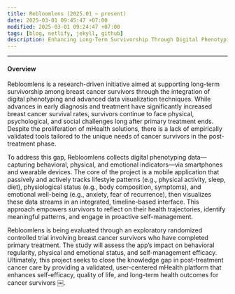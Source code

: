 ```yaml
---
title: Rebloomlens (2025.01 ~ present)
date: 2025-03-01 09:45:47 +07:00
modified: 2025-03-01 09:24:47 +07:00
tags: [blog, netlify, jekyll, github]
description: Enhancing Long-Term Survivorship Through Digital Phenotyping and Data Visualization in Breast Cancer
---
```



<hr>

#### Overview

Rebloomlens is a research-driven initiative aimed at supporting long-term survivorship among breast cancer survivors through the integration of digital phenotyping and advanced data visualization techniques. While advances in early diagnosis and treatment have significantly increased breast cancer survival rates, survivors continue to face physical, psychological, and social challenges long after primary treatment ends. Despite the proliferation of mHealth solutions, there is a lack of empirically validated tools tailored to the unique needs of cancer survivors in the post-treatment phase.

To address this gap, Rebloomlens collects digital phenotyping data—capturing behavioral, physical, and emotional indicators—via smartphones and wearable devices. The core of the project is a mobile application that passively and actively tracks lifestyle patterns (e.g., physical activity, sleep, diet), physiological status (e.g., body composition, symptoms), and emotional well-being (e.g., anxiety, fear of recurrence), then visualizes these data streams in an integrated, timeline-based interface. This approach empowers survivors to reflect on their health trajectories, identify meaningful patterns, and engage in proactive self-management.

Rebloomlens is being evaluated through an exploratory randomized controlled trial involving breast cancer survivors who have completed primary treatment. The study will assess the app’s impact on behavioral regularity, physical and emotional status, and self-management efficacy. Ultimately, this project seeks to close the knowledge gap in post-treatment cancer care by providing a validated, user-centered mHealth platform that enhances self-efficacy, quality of life, and long-term health outcomes for cancer survivors ￼.
